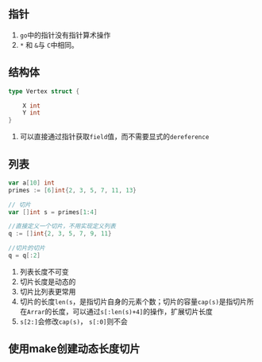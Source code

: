 ## 指针
1. `go`中的指针没有指针算术操作
1. `*` 和 `&`与 `C`中相同。


## 结构体
```go
type Vertex struct {

    X int
    Y int
}
```
1. 可以直接通过指针获取`field`值，而不需要显式的`dereference`


## 列表
```go
var a[10] int
primes := [6]int{2, 3, 5, 7, 11, 13}

// 切片
var []int s = primes[1:4]

//直接定义一个切片，不用实现定义列表
q := []int{2, 3, 5, 7, 9, 11}

//切片的切片
q = q[:2]

```
1. 列表长度不可变
1. 切片长度是动态的
1. 切片比列表更常用
1. 切片的长度`len(s`，是指切片自身的元素个数；切片的容量`cap(s)`是指切片所在`Arrar`的长度，可以通过`s[:len(s)+4]`的操作，扩展切片长度
1. `s[2:]`会修改`cap(s)`， `s[:0]`则不会

## 使用make创建动态长度切片



